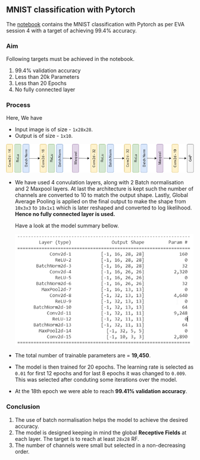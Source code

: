 ## MNIST classification with Pytorch
The [notebook](https://github.com/namanphy/EVA5/blob/main/S4/eva_session4_architectural_basics.ipynb) contains the MNIST classification with Pytorch as per EVA session 4 
with a target of achieving 99.4% accuracy.

### Aim
Following targets must be achieved in the notebook.
1. 99.4% validation accuracy
2. Less than 20k Parameters
3. Less than 20 Epochs
4. No fully connected layer

### Process
Here, We have

- Input image is of size - `1x28x28`.
- Output is of size - `1x10`.


![architecture](https://github.com/namanphy/EVA5/blob/main/S4/mnist-1.png)


- We have used 4 convulation layers, along with 2 Batch normalisation and 2 Maxpool layers. At last the architecture is kept such the number of channels are converted to 10 to 
match the output shape. Lastly, Global Average Pooling is applied on the final output to make the shape from `10x3x3` to `10x1x1` which is later reshaped and converted to 
log likelihood.
**Hence no fully connected layer is used.**

  Have a look at the model summary bellow.

  ![params](https://github.com/namanphy/EVA5/blob/main/S4/arch.png)


- The total number of trainable parameters are = **19,450**.

- The model is then trained for 20 epochs. The learning rate is selected as `0.01` for first 12 epochs and for last 8 epochs it was changed to `0.009`. This was selected after
conduting some iterations over the model.

- At the 18th epoch we were able to reach **99.41% validation accuracy**.


### Conclusion
1. The use of batch normalisation helps the model to achieve the desired accuracy. 
2. The model is designed keeping in mind the global **Receptive Fields** at each layer. The target is to reach at least `28x28` RF. 
3. The number of channels were small but selected in a non-decreasing order.


